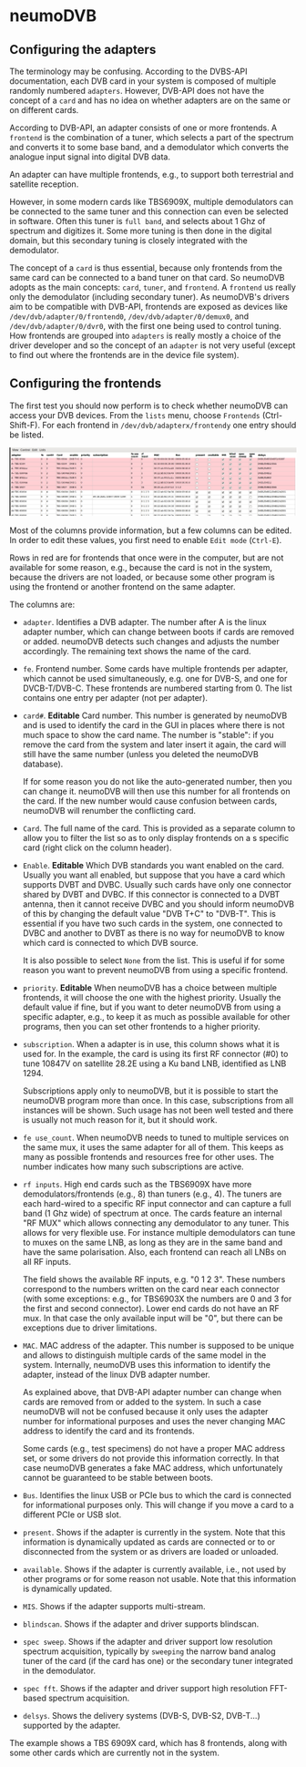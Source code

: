 # neumoDVB #


## Configuring the adapters ##

The terminology may be confusing. According to the DVBS-API documentation, each DVB card in your system
is composed of multiple randomly numbered `adapters`. However, DVB-API does not have the concept of a `card`
and has no idea on whether adapters are on the same or on different cards.

According to DVB-API, an adapter consists of one or more frontends. A `frontend` is the combination of a  tuner,
which selects a part of the spectrum and converts it to  some base band, and a demodulator which converts
the analogue input signal into digital DVB data.

An adapter can have multiple frontends, e.g., to support both terrestrial and satellite reception.


However, in some modern cards like TBS6909X, multiple demodulators can be connected to the same tuner and
this connection can even be selected in software. Often this tuner is `full band`, and selects about 1 Ghz of spectrum
and digitizes it.  Some more tuning is then done in the digital domain, but this secondary tuning
is closely integrated with the demodulator.

The concept of a `card` is thus essential, because only frontends
from the same card can be connected to a band tuner on that card. So neumoDVB adopts as the main concepts: `card`, `tuner`,
and `frontend`.  A `frontend` us really only the demodulator (including secondary tuner). As neumoDVB's drivers aim to be
compatible with DVB-API, frontends are exposed as devices like  `/dev/dvb/adapter/0/frontend0`, `/dev/dvb/adapter/0/demux0`,
and `/dev/dvb/adapter/0/dvr0`, with the first one being used to control tuning. How frontends are grouped into `adapters`
is really mostly a choice of the driver developer and so the concept of an `adapter` is not very useful (except to find
out where the frontends are in the device file system).


## Configuring the frontends ##

The first test you should now perform is to check whether neumoDVB can access your DVB devices.
From the `lists` menu, choose `Frontends` (Ctrl-Shift-F). For each frontend in `/dev/dvb/adapterx/frontendy`
one entry should be listed.

![Frontends](images/frontends.png)

Most of the columns provide information, but a few columns can be edited.
In order to edit these values, you first need to enable `Edit mode` (`Ctrl-E`).

Rows in red are for frontends that once were in the computer, but are not available for
some reason, e.g., because the card is not in the system, because the drivers are not loaded,
or because some other program is using the frontend or another frontend on the same adapter.


The columns are:

* `adapter`. Identifies a DVB adapter. The number after A is the linux adapter number, which can change
  between boots if cards are removed or added. neumoDVB detects such changes and adjusts the number accordingly.
  The remaining text shows the name of the card.

* `fe`. Frontend number. Some cards have multiple frontends per adapter,
  which cannot be used simultaneously, e.g. one for DVB-S, and one for DVCB-T/DVB-C. These frontends are numbered
  starting from 0. The list contains one entry per adapter (not per adapter).

* `card#`. **Editable** Card number. This number is generated by neumoDVB and is used to identify the card
  in the GUI in places where there is not much space to show the card name. The number is "stable":
  if you remove the card from the system and later insert it again, the card will still have the same
  number (unless you deleted the neumoDVB database).

  If for some reason you do not like the auto-generated number, then you can change it. neumoDVB will then use this
  number for all frontends on the card. If the new number would cause confusion between cards, neumoDVB will
  renumber the conflicting card.

* `Card`. The full name of the card. This is provided as a separate column to allow you to filter the list so as
  to only display frontends on a s specific card (right click on the column header).

* `Enable`. **Editable** Which DVB standards you want enabled on the card. Usually you want all enabled, but
  suppose that you have a card which supports DVBT and DVBC. Usually such cards have only one connector
  shared by DVBT and DVBC. If this connector is connected to a DVBT antenna, then it cannot receive DVBC
  and you should inform neumoDVB of this by changing the default value "DVB T+C" to "DVB-T".
  This is essential if you have two such cards in the system, one connected to DVBC and another to DVBT
  as there is no way for neumoDVB to know which card is connected to which DVB source.

  It is also possible to select `None` from the list. This is useful if for some reason you want to prevent neumoDVB
  from using a specific frontend.

* `priority`. **Editable** When neumoDVB has a choice between multiple frontends, it will choose the
  one with the highest priority. Usually the default value if fine, but if you want to deter neumoDVB
  from using a specific adapter, e.g., to keep it as much as possible available for other programs,
  then you can set other frontends to a higher priority.

* `subscription`. When a adapter is in use, this column shows what it is used for. In the example, the
  card is using its first RF connector (#0) to tune 10847V on satellite 28.2E using a Ku band LNB,
  identified as LNB 1294.

  Subscriptions apply only to neumoDVB, but it is possible to start the neumoDVB program more than once.
  In this case, subscriptions from all instances will be shown. Such usage has not been well tested and
  there is usually not much reason for it, but it should work.

* `fe use_count`. When neumoDVB needs to tuned to multiple services on the same mux, it uses the same
  adapter for all of them. This keeps as many as possible frontends and resources free for other uses.
  The number indicates how many such subscriptions are active.

* `rf inputs`. High end cards such as the TBS6909X have more demodulators/frontends (e.g., 8) than tuners
  (e.g., 4).  The tuners are each hard-wired to a specific RF input connector and can capture a
  full band (1 Ghz wide) of spectrum at once. The cards feature an internal "RF MUX" which allows connecting
  any demodulator to any tuner. This allows for very flexible use.
  For instance multiple demodulators can tune to muxes on the same LNB, as long as they are in the
  same band and have the same polarisation. Also, each frontend can reach all LNBs on all RF inputs.

  The field shows the available RF inputs, e.g. "0 1 2 3". These numbers correspond to the numbers
  written on the card near each connector (with some exceptions: e.g., for TBS6903X the numbers are
  0 and 3 for the first and second connector). Lower end cards do not have an RF mux. In that case
  the only available input will be "0", but there can be exceptions due to driver limitations.

* `MAC`. MAC address of the adapter. This number is supposed to be unique and allows to distinguish
  multiple cards of the same model in the system. Internally, neumoDVB uses this information to
  identify the adapter, instead of the linux DVB adapter number.

  As explained above, that DVB-API adapter number can change when cards are removed from or
  added to the system. In such a case neumoDVB will not be confused because it only uses the adapter
  number for informational purposes and uses the never changing MAC address to identify the card and its
  frontends.

  Some cards (e.g., test specimens) do not have a proper MAC address set, or some drivers
  do not provide this information correctly. In that case neumoDVB generates a fake MAC address,
  which unfortunately cannot be guaranteed to be stable between boots.

* `Bus`. Identifies the linux USB or PCIe bus to which the card is connected for informational purposes only.
  This will change if you move a card to a different PCIe or USB slot.

* `present`. Shows if the adapter is currently in the system. Note that this information is
   dynamically updated as cards are connected or to or disconnected from the system or as drivers are loaded
   or unloaded.

* `available`. Shows if the adapter is currently available, i.e., not used by other programs
  or for some reason not usable. Note that this information is
  dynamically updated.

* `MIS`. Shows if the adapter supports multi-stream.

* `blindscan`. Shows if the adapter and driver supports blindscan.

* `spec sweep`. Shows if the adapter and driver support low resolution spectrum acquisition, typically by `sweeping`
  the narrow band analog tuner of the card (if the card has one) or the secondary tuner integrated in the demodulator.

* `spec fft`. Shows if the adapter and driver support high resolution FFT-based spectrum acquisition.

* `delsys`. Shows the delivery systems (DVB-S, DVB-S2, DVB-T...) supported by the adapter.

The example shows a TBS 6909X card, which has 8 frontends, along with some other cards which
are currently not in the system.
